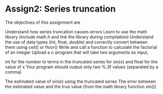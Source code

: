 # Assign2: Series truncation

The objectives of this assignment are

Understand how series truncation causes errors
Learn to use the math library (include math.h and link the library during compilation)
Understand the use of data types (int, float, double) and correctly convert between them using ceil() or floor()
Write and call a function to calculate the factorial of an integer
Upload a c-program that will take two arguments as input, 

int for the number to terms in the truncated series for sin(x) and 
float for the value of x
Your program should output only two %.3f values (separated by a comma)

The estimated value of sin(x) using the truncated series
The error between the estimated value and the true value (from the math library function sin())
